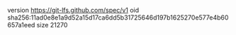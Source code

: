 version https://git-lfs.github.com/spec/v1
oid sha256:11ad0e8e1a9d52a15d17ca6dd5b31725646d197b1625270e577e4b60657a1eed
size 21270
